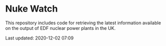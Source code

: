 # Nuke Watch

This repository includes code for retrieving the latest information available on the output of EDF nuclear power plants in the UK.

Last updated: 2020-12-02 07:09